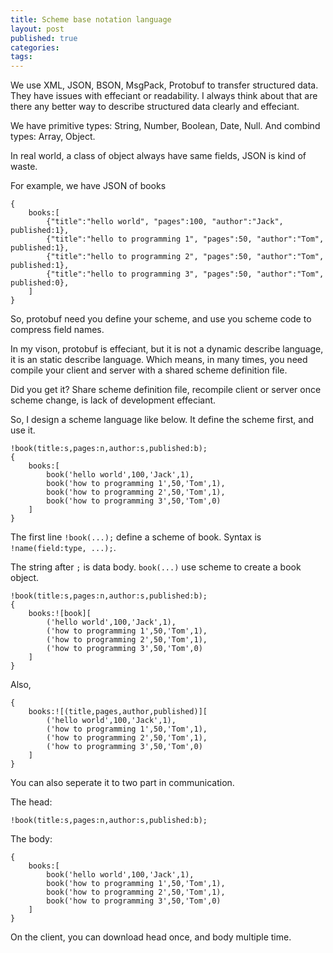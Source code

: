 ```yaml
---
title: Scheme base notation language
layout: post
published: true
categories: 
tags: 
---
```


We use XML, JSON, BSON, MsgPack, Protobuf to transfer structured data. They have issues with effeciant or readability. I always think about that are there any better way to describe structured data clearly and effeciant.

We have primitive types: String, Number, Boolean, Date, Null. And combind types: Array, Object.

In real world, a class of object always have same fields, JSON is kind of waste.

For example, we have JSON of books

```
{
    books:[
        {"title":"hello world", "pages":100, "author":"Jack", published:1},
        {"title":"hello to programming 1", "pages":50, "author":"Tom", published:1},
        {"title":"hello to programming 2", "pages":50, "author":"Tom", published:1},
        {"title":"hello to programming 3", "pages":50, "author":"Tom", published:0},
    ]
}
```

So, protobuf need you define your scheme, and use you scheme code to compress field names.

In my vison, protobuf is effeciant, but it is not a dynamic describe language, it is an static describe language. Which means, in many times, you need compile your client and server with a shared scheme definition file.

Did you get it? Share scheme definition file, recompile client or server once scheme change, is lack of development effeciant.

So, I design a scheme language like below. It define the scheme first, and use it.

```
!book(title:s,pages:n,author:s,published:b);
{
    books:[
        book('hello world',100,'Jack',1),
        book('how to programming 1',50,'Tom',1),
        book('how to programming 2',50,'Tom',1),
        book('how to programming 3',50,'Tom',0)
    ]
}
```

The first line `!book(...);` define a scheme of book. Syntax is `!name(field:type, ...);`. 

The string after `;` is data body. `book(...)` use scheme to create a book object.


```
!book(title:s,pages:n,author:s,published:b);
{
    books:![book][
        ('hello world',100,'Jack',1),
        ('how to programming 1',50,'Tom',1),
        ('how to programming 2',50,'Tom',1),
        ('how to programming 3',50,'Tom',0)
    ]
}
```

Also,

```
{
    books:![(title,pages,author,published)][
        ('hello world',100,'Jack',1),
        ('how to programming 1',50,'Tom',1),
        ('how to programming 2',50,'Tom',1),
        ('how to programming 3',50,'Tom',0)
    ]
}
```

You can also seperate it to two part in communication.

The head:

```
!book(title:s,pages:n,author:s,published:b);
```

The body:

```
{
    books:[
        book('hello world',100,'Jack',1),
        book('how to programming 1',50,'Tom',1),
        book('how to programming 2',50,'Tom',1),
        book('how to programming 3',50,'Tom',0)
    ]
}
```

On the client, you can download head once, and body multiple time.
